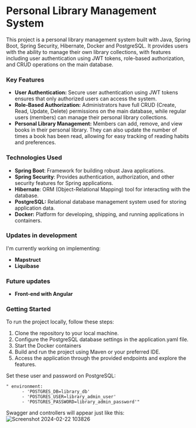 <h1>Personal Library Management System</h1>

This project is a personal library management system built with Java, Spring Boot, Spring Security, Hibernate, Docker and PostgreSQL. It provides users with the ability to manage their own library collections, with features including user authentication using JWT tokens, role-based authorization, and CRUD operations on the main database.

<h3>Key Features</h3>

- **User Authentication:** Secure user authentication using JWT tokens ensures that only authorized users can access the system.
- **Role-Based Authorization:** Administrators have full CRUD (Create, Read, Update, Delete) permissions on the main database, while regular users (members) can manage their personal library collections.
- **Personal Library Management:** Members can add, remove, and view books in their personal library. They can also update the number of times a book has been read, allowing for easy tracking of reading habits and preferences.
  
<h3>Technologies Used</h3>

- **Spring Boot**: Framework for building robust Java applications.
- **Spring Security**: Provides authentication, authorization, and other security features for Spring applications.
- **Hibernate**: ORM (Object-Relational Mapping) tool for interacting with the database.
- **PostgreSQL:** Relational database management system used for storing application data.
- **Docker:** Platform for developing, shipping, and running applications in containers.


<h3>Updates in development</h3>

I'm currently working on implementing:
  - **Mapstruct**
  - **Liquibase**

<h3>Future updates</h3>

- **Front-end with Angular**

<h3>Getting Started</h3>

To run the project locally, follow these steps:

1. Clone the repository to your local machine.
2. Configure the PostgreSQL database settings in the application.yaml file.
3. Start the Docker containers 
4. Build and run the project using Maven or your preferred IDE.
5. Access the application through the provided endpoints and explore the features.

Set these user and password on PostgreSQL:
```
" environment:
      - 'POSTGRES_DB=library_db'
      - 'POSTGRES_USER=library_admin_user'
      - 'POSTGRES_PASSWORD=library_admin_password'"
```

Swagger and controllers will appear just like this:
![Screenshot 2024-02-22 103826](https://github.com/baldi364/library/assets/134001121/ae0bb226-b97c-475d-87bb-5c33efb0afaf)
